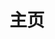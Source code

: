 ---
home: true
layout: BlogHome
icon: blog # 主页图标
title: 主页 # 导航栏文本
heroImage: /icon/home-hero-image.svg # 主log by swent
heroText: LOVE AND SHARE # 主标题
heroFullScreen: true # 背景全屏显示
bgImage: /icon/background.png # 日间背景图
bgImageDark: /icon/background-dark.png # 夜晚背景图

projects:
  - icon: java
    name: cloud-mall
    desc: a mall project used spring cloud alibaba
    link: https://github.com/songbaicheng/cloud-mall
  - icon: vue
    name: vue-mall
    desc: a mall project used vue
    link: https://github.com/songbaicheng/vue-mall
  - icon: vue
    name: vue3-study-demo
    desc: Demo records during the learning process.
    link: https://github.com/songbaicheng/vue3-study-demo
  - icon: java
    name: java-study-demo
    desc: Demo records during the learning process.
    link: https://github.com/songbaicheng/java-study-demo

footer: 风起于青萍之末  浪成于微澜之间
---